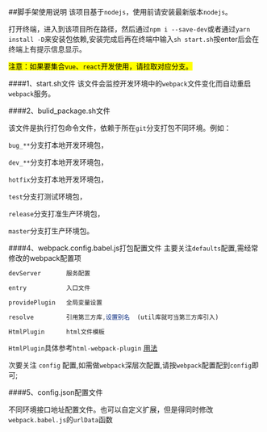 ##脚手架使用说明
该项目基于`nodejs`，使用前请安装最新版本`nodejs`。

打开终端，进入到该项目所在路径，然后通过`npm i --save-dev`或者通过`yarn install -D`来安装包依赖,安装完成后再在终端中输入`sh start.sh`按enter后会在终端上有提示信息显示。
 
<mark>注意：如果要集合`vue`、`react`开发使用，请拉取对应分支。</mark>  


####1、start.sh文件
该文件会监控开发环境中的`webpack`文件变化而自动重启`webpack`服务。


####2、bulid_package.sh文件

该文件是执行打包命令文件，依赖于所在`git`分支打包不同环境。例如：

`bug_**`分支打本地开发环境包，

`dev_**`分支打本地开发环境包，

`hotfix`分支打本地开发环境包，

`test`分支打测试环境包，

`release`分支打准生产环境包，

`master`分支打生产环境包。

####4、webpack.config.babel.js打包配置文件
主要关注`defaults`配置,需经常修改的webpack配置项

```javascript
devServer       服务配置

entry           入口文件

providePlugin   全局变量设置

resolve         引用第三方库,设置别名  (util库就可当第三方库引入)

HtmlPlugin      html文件模板 
```
`HtmlPlugin`具体参考`html-webpack-plugin` [用法](https://doc.webpack-china.org/plugins/html-webpack-plugin)

次要关注 `config` 配置,如需做`webpack`深层次配置,请按`webpack`配置配到`config`即可;

####5、config.json配置文件

不同环境接口地址配置文件。也可以自定义扩展，但是得同时修改`webpack.babel.js`的`urlData`函数

